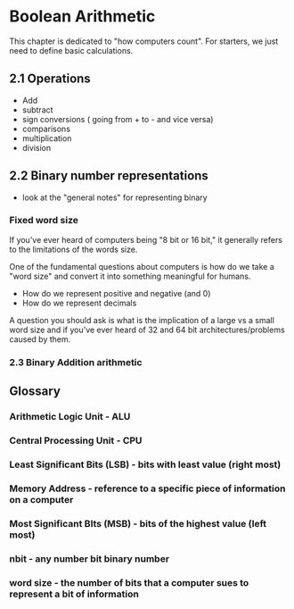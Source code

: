 # Boolean Arithmetic

This chapter is dedicated to "how computers count". For starters, we just need to define basic calculations.

## 2.1 Operations
- Add
- subtract
- sign conversions ( going from + to - and vice versa)
- comparisons
- multiplication
- division

## 2.2 Binary number representations

- look at the "general notes" for representing binary

### Fixed word size
If you've ever heard of computers being "8 bit or 16 bit," it generally refers to the limitations of the words size.

One of the fundamental questions about computers is how do we take a "word size" and convert it into something meaningful for humans.

- How do we represent positive and negative (and 0)
- How do we represent decimals

A question you should ask is what is the implication of a large vs a small word size and if you've ever heard of 32 and 64 bit architectures/problems caused by them.

### 2.3 Binary Addition arithmetic

## Glossary

### Arithmetic Logic Unit - ALU

### Central Processing Unit - CPU

### Least Significant Bits (LSB) - bits with least value (right most)

### Memory Address - reference to a specific piece of information on a computer

### Most Significant BIts (MSB) - bits of the highest value (left most)

### nbit - any number bit binary number

### word size - the number of bits that a computer sues to represent a bit of information

